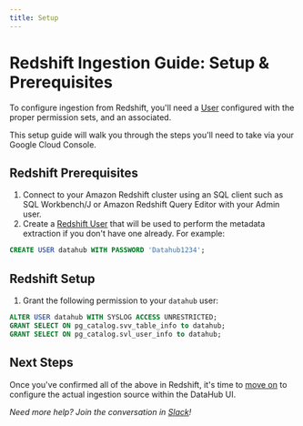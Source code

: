 ```yaml
---
title: Setup
---
```

# Redshift Ingestion Guide: Setup & Prerequisites

To configure ingestion from Redshift, you'll need a [User](https://docs.aws.amazon.com/redshift/latest/gsg/t_adding_redshift_user_cmd.html) configured with the proper permission sets, and an associated.

This setup guide will walk you through the steps you'll need to take via your Google Cloud Console.

## Redshift Prerequisites

1. Connect to your Amazon Redshift cluster using an SQL client such as SQL Workbench/J or Amazon Redshift Query Editor with your Admin user.
2. Create a [Redshift User](https://docs.aws.amazon.com/redshift/latest/gsg/t_adding_redshift_user_cmd.html) that will be used to perform the metadata extraction if you don't have one already.
For example:

```sql
CREATE USER datahub WITH PASSWORD 'Datahub1234';
```

## Redshift Setup

1. Grant the following permission to your `datahub` user:

```sql
ALTER USER datahub WITH SYSLOG ACCESS UNRESTRICTED;
GRANT SELECT ON pg_catalog.svv_table_info to datahub;
GRANT SELECT ON pg_catalog.svl_user_info to datahub;

```

## Next Steps

Once you've confirmed all of the above in Redshift, it's time to [move on](configuration.md) to configure the actual ingestion source within the DataHub UI.

*Need more help? Join the conversation in [Slack](https://datahubproject.io/slack?utm_source=docs&utm_medium=docs&utm_campaign=docs_page_link)!*
